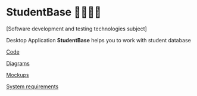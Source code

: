 # StudentBase 👩‍🎓👨‍🎓


[Software development and testing technologies subject]

Desktop Application **StudentBase** helps you to work with student database

[Code](https://techrocks.ru/wp-content/uploads/2020/03/computer-technology-gadget-black-signage-code-641280-pxhere.com-min-1024x576.jpg)

[Diagrams](https://github.com/GoRunMaxim/StudentBase/blob/main/Documents/Diagrams/diagramList.md)

[Mockups](https://github.com/GoRunMaxim/StudentBase/blob/main/Documents/Mockups/mockups.md)

[System requirements](https://github.com/GoRunMaxim/StudentBase/blob/main/Documents/Requirements/SRS.md)
